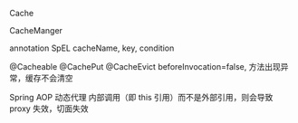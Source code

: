 
Cache

CacheManger

annotation
SpEL
cacheName, key, condition

@Cacheable
@CachePut
@CacheEvict
beforeInvocation=false, 方法出现异常，缓存不会清空

Spring AOP 动态代理
内部调用（即 this 引用）而不是外部引用，则会导致 proxy 失效，切面失效
